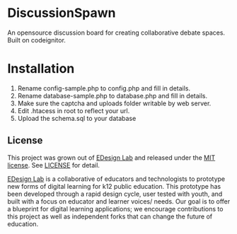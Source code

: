 DiscussionSpawn
===============

An opensource discussion board for creating collaborative debate spaces. Built on codeignitor.


Installation
===============

1. Rename config-sample.php to config.php and fill in details.
2. Rename database-sample.php to database.php and fill in details.
3. Make sure the captcha and uploads folder  writable by web server.
4. Edit .htacess in root to reflect your url. 
5. Upload the schema.sql to your database

## License

This project was grown out of [EDesign Lab](http://edesignlabs.org) and released under the [MIT license](http://opensource.org/licenses/MIT). See [LICENSE](https://github.com/EDesignLabs/Underpass/tree/master/LICENSE) for detail.

[EDesign Lab](http://edesignlabs.org) is a collaborative of educators and technologists to prototype new forms of digital learning for k12 public education.  This prototype has been developed through a rapid design cycle, user tested with youth, and built with a focus on educator and learner voices/ needs.  Our goal is to offer a blueprint for digital learning applications; we encourage contributions to this project as well as independent forks that can change the future of education.
